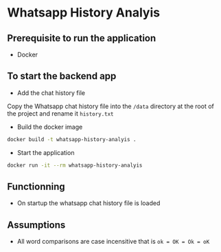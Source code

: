 # Whatsapp History Analyis

## Prerequisite to run the application

* Docker

## To start the backend app

* Add the chat history file

Copy the Whatsapp chat history file into the `/data` directory at the root of the project and rename it `history.txt` 

* Build the docker image

```sh
docker build -t whatsapp-history-analyis .
```
* Start the application 

```sh
docker run -it --rm whatsapp-history-analyis
```

## Functionning

* On startup the whatsapp chat history file is loaded

## Assumptions

* All word comparisons are case incensitive that is `ok = OK = Ok = oK`